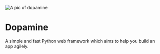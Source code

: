 ![A pic of dopamine](https://upload.wikimedia.org/wikipedia/commons/thumb/6/6c/Dopamine2.svg/1920px-Dopamine2.svg.png)

# Dopamine

A simple and fast Python web framework which aims to help you build an app agilely.
